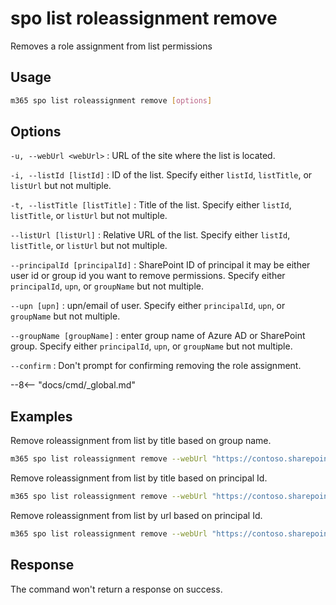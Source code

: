# spo list roleassignment remove

Removes a role assignment from list permissions

## Usage

```sh
m365 spo list roleassignment remove [options]
```

## Options

`-u, --webUrl <webUrl>`
: URL of the site where the list is located.

`-i, --listId [listId]`
: ID of the list. Specify either `listId`, `listTitle`, or `listUrl` but not multiple.

`-t, --listTitle [listTitle]`
: Title of the list. Specify either `listId`, `listTitle`, or `listUrl` but not multiple.

`--listUrl [listUrl]`
: Relative URL of the list. Specify either `listId`, `listTitle`, or `listUrl` but not multiple.

`--principalId [principalId]`
: SharePoint ID of principal it may be either user id or group id you want to remove permissions. Specify either `principalId`, `upn`, or `groupName` but not multiple.

`--upn [upn]`
: upn/email of user. Specify either `principalId`, `upn`, or `groupName` but not multiple.

`--groupName [groupName]`
: enter group name of Azure AD or SharePoint group. Specify either `principalId`, `upn`, or `groupName` but not multiple.

`--confirm`
: Don't prompt for confirming removing the role assignment.

--8<-- "docs/cmd/_global.md"

## Examples

Remove roleassignment from list by title based on group name.

```sh
m365 spo list roleassignment remove --webUrl "https://contoso.sharepoint.com/sites/contoso-sales" --listTitle "someList" --groupName "saleGroup"
```

Remove roleassignment from list by title based on principal Id.

```sh
m365 spo list roleassignment remove --webUrl "https://contoso.sharepoint.com/sites/contoso-sales" --listTitle "Events" --principalId 2
```

Remove roleassignment from list by url based on principal Id.

```sh
m365 spo list roleassignment remove --webUrl "https://contoso.sharepoint.com/sites/contoso-sales" --listUrl '/sites/contoso-sales/lists/Events' --principalId 2
```

## Response

The command won't return a response on success.
